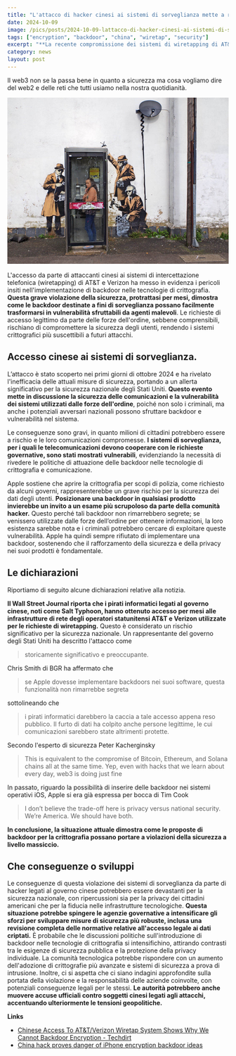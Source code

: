 ```yaml
---
title: "L'attacco di hacker cinesi ai sistemi di sorveglianza mette a rischio la sicurezza nazionale degli Stati Uniti."
date: 2024-10-09
image: /pics/posts/2024-10-09-lattacco-di-hacker-cinesi-ai-sistemi-di-sorveglianza-mette-a/spy-booth-banksy.jpg
tags: ["encryption", "backdoor", "china", "wiretap", "security"]
excerpt: "**La recente compromissione dei sistemi di wiretapping di AT&T e Verizon da parte di hacker cinesi evidenzia i pericoli degli accessi backdoor all'encryption.** La scoperta di questo attacco mette in discussione le richieste di creare backdoor per la law enforcement, dimostrando che tali vulnerabilità possono essere sfruttate anche da attori malintenzionati, rendendo meno sicure le comunicazioni di tutti."
category: news
layout: post
---
```


Il web3 non se la passa bene in quanto a sicurezza ma cosa vogliamo dire del web2 e delle reti che tutti usiamo nella nostra quotidianità.

![cover with spy booth from banksy](/pics/posts/2024-10-09-lattacco-di-hacker-cinesi-ai-sistemi-di-sorveglianza-mette-a/spy-booth-banksy.jpg)

L'accesso da parte di attaccanti cinesi ai sistemi di intercettazione telefonica (wiretapping) di AT&T e Verizon ha messo in evidenza i pericoli insiti nell'implementazione di backdoor nelle tecnologie di crittografia. **Questa grave violazione della sicurezza, protrattasi per mesi, dimostra come le backdoor destinate a fini di sorveglianza possano facilmente trasformarsi in vulnerabilità sfruttabili da agenti malevoli**. Le richieste di accesso legittimo da parte delle forze dell'ordine, sebbene comprensibili, rischiano di compromettere la sicurezza degli utenti, rendendo i sistemi crittografici più suscettibili a futuri attacchi.

**Accesso cinese ai sistemi di sorveglianza**. 
-----------


L’attacco è stato scoperto nei primi giorni di ottobre 2024 e ha rivelato l'inefficacia delle attuali misure di sicurezza, portando a un allerta significativo per la sicurezza nazionale degli Stati Uniti. **Questo evento mette in discussione la sicurezza delle comunicazioni e la vulnerabilità dei sistemi utilizzati dalle forze dell'ordine**, poiché non solo i criminali, ma anche i potenziali avversari nazionali possono sfruttare backdoor e vulnerabilità nel sistema. 

Le conseguenze sono gravi, in quanto milioni di cittadini potrebbero essere a rischio e le loro comunicazioni compromesse. **I sistemi di sorveglianza, per i quali le telecomunicazioni devono cooperare con le richieste governative, sono stati mostrati vulnerabili**, evidenziando la necessità di rivedere le politiche di attuazione delle backdoor nelle tecnologie di crittografia e comunicazione.

Apple sostiene che aprire la crittografia per scopi di polizia, come richiesto da alcuni governi, rappresenterebbe un grave rischio per la sicurezza dei dati degli utenti. **Posizionare una backdoor in qualsiasi prodotto invierebbe un invito a un esame più scrupoloso da parte della comunità hacker.** Questo perché tali backdoor non rimarrebbero segrete; se venissero utilizzate dalle forze dell’ordine per ottenere informazioni, la loro esistenza sarebbe nota e i criminali potrebbero cercare di exploitare queste vulnerabilità. Apple ha quindi sempre rifiutato di implementare una backdoor, sostenendo che il rafforzamento della sicurezza e della privacy nei suoi prodotti è fondamentale.


Le dichiarazioni
-----------
Riportiamo di seguito alcune dichiarazioni relative alla notizia.

**Il Wall Street Journal riporta che i pirati informatici legati al governo cinese, noti come Salt Typhoon, hanno ottenuto accesso per mesi alle infrastrutture di rete degli operatori statunitensi AT&T e Verizon utilizzate per le richieste di wiretapping.** 
Questo è considerato un rischio significativo per la sicurezza nazionale. Un rappresentante del governo degli Stati Uniti ha descritto l'attacco come 

> storicamente significativo e preoccupante. 

Chris Smith di BGR ha affermato che 
> se Apple dovesse implementare backdoors nei suoi software, questa funzionalità non rimarrebbe segreta 

sottolineando che 
> i pirati informatici darebbero la caccia a tale accesso appena reso pubblico. Il furto di dati ha colpito anche persone legittime, le cui comunicazioni sarebbero state altrimenti protette. 

Secondo l'esperto di sicurezza Peter Kacherginsky

> This is equivalent to the compromise of Bitcoin, Ethereum, and Solana chains all at the same time. Yep, even with hacks that we learn about every day, web3 is doing just fine

In passato, riguardo la possibilità di inserire delle backdoor nei sistemi operativi iOS, Apple si era già espressa per bocca di Tim Cook 

> I don’t believe the trade-off here is privacy versus national security. We’re America. We should have both.



**In conclusione, la situazione attuale dimostra come le proposte di backdoor per la crittografia possano portare a violazioni della sicurezza a livello massiccio.**


Che conseguenze o sviluppi
-----------


Le conseguenze di questa violazione dei sistemi di sorveglianza da parte di hacker legati al governo cinese potrebbero essere devastanti per la sicurezza nazionale, con ripercussioni sia per la privacy dei cittadini americani che per la fiducia nelle infrastrutture tecnologiche. **Questa situazione potrebbe spingere le agenzie governative a intensificare gli sforzi per sviluppare misure di sicurezza più robuste, inclusa una revisione completa delle normative relative all'accesso legale ai dati criptati.** È probabile che le discussioni politiche sull'introduzione di backdoor nelle tecnologie di crittografia si intensifichino, attirando contrasti tra le esigenze di sicurezza pubblica e la protezione della privacy individuale. La comunità tecnologica potrebbe rispondere con un aumento dell'adozione di crittografie più avanzate e sistemi di sicurezza a prova di intrusione. Inoltre, ci si aspetta che ci siano indagini approfondite sulla portata della violazione e la responsabilità delle aziende coinvolte, con potenziali conseguenze legali per le stessi. **Le autorità potrebbero anche muovere accuse ufficiali contro soggetti cinesi legati agli attacchi, accentuando ulteriormente le tensioni geopolitiche.**







**Links**


- [Chinese Access To AT&T/Verizon Wiretap System Shows Why We Cannot Backdoor Encryption - Techdirt](https://www.techdirt.com/2024/10/08/chinese-access-to-att-verizon-wiretap-system-shows-why-we-cannot-backdoor-encryption/)
- [China hack proves danger of iPhone encryption backdoor ideas](https://bgr.com/tech/catastrophic-hack-of-att-and-verizon-is-proof-apple-is-right-about-iphone-encryption/)